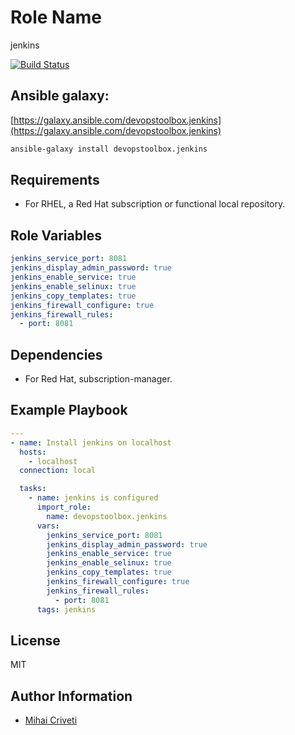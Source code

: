 Role Name
=========

jenkins

[![Build Status](https://travis-ci.org/cmihai-ansible/jenkins.svg?branch=master)](https://travis-ci.org/cmihai-ansible/jenkins)

Ansible galaxy:
---------------

[https://galaxy.ansible.com/devopstoolbox.jenkins](https://galaxy.ansible.com/devopstoolbox.jenkins)

```bash
ansible-galaxy install devopstoolbox.jenkins
```

Requirements
------------

- For RHEL, a Red Hat subscription or functional local repository.

Role Variables
--------------

```yaml
jenkins_service_port: 8081
jenkins_display_admin_password: true
jenkins_enable_service: true
jenkins_enable_selinux: true
jenkins_copy_templates: true
jenkins_firewall_configure: true
jenkins_firewall_rules:
  - port: 8081
```

Dependencies
------------

- For Red Hat, subscription-manager.

Example Playbook
----------------

```yaml
---
- name: Install jenkins on localhost
  hosts:
    - localhost
  connection: local

  tasks:
    - name: jenkins is configured
      import_role:
        name: devopstoolbox.jenkins
      vars:
        jenkins_service_port: 8081
        jenkins_display_admin_password: true
        jenkins_enable_service: true
        jenkins_enable_selinux: true
        jenkins_copy_templates: true
        jenkins_firewall_configure: true
        jenkins_firewall_rules:
          - port: 8081
      tags: jenkins
```

License
-------

MIT

Author Information
------------------

- [Mihai Criveti](https://www.linkedin.com/in/devopstoolbox.)
